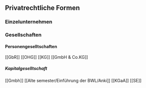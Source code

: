 ## Privatrechtliche Formen
### Einzelunternehmen
### Gesellschaften
 #### Personengeselltschaften
[[GbR]]
[[OHG]]
[[KG]]
[[GmbH & Co.KG]]
##### Kapitalgeselltschaft
[[Gmbh]]
[[Alte semester/Einführung der BWL/Anki]]
[[KGaA]]
[[SE]]